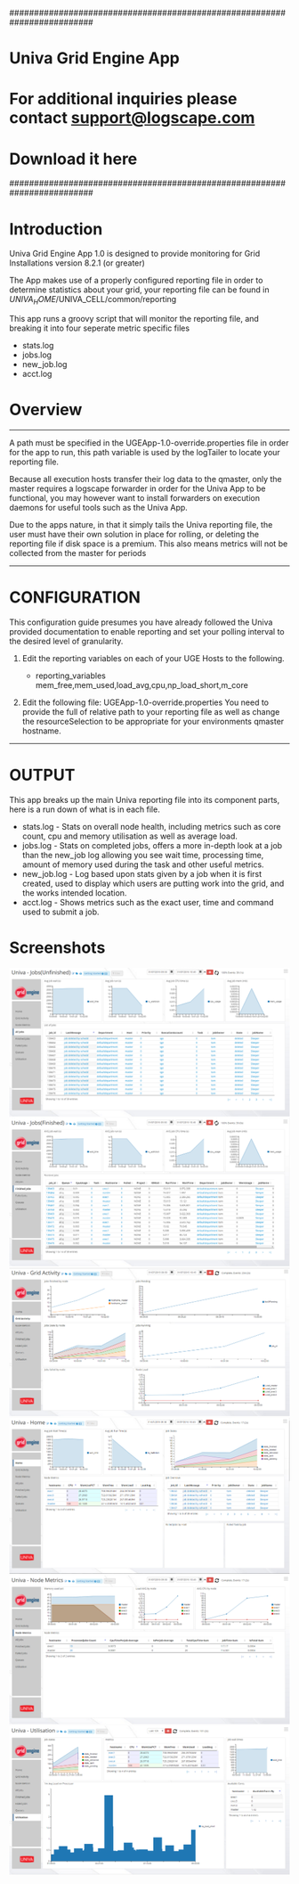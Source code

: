 #########################################################################
# Univa Grid Engine App
# For additional inquiries please contact support@logscape.com
# Download it here
#########################################################################

# Introduction
Univa Grid Engine App 1.0 is designed to provide monitoring for Grid Installations version 8.2.1 (or greater)

The App makes use of a properly configured reporting file in order to determine statistics about your grid, your reporting file can be found in $UNIVA_HOME/$UNIVA_CELL/common/reporting

This app runs a groovy script that will monitor the reporting file, and breaking it into four seperate metric specific files

- stats.log
- jobs.log
- new_job.log
- acct.log

# Overview 
-----------------------------------------------------------------------
A path must be specified in the UGEApp-1.0-override.properties file in order for the app to run, this path variable is used by the logTailer to locate your reporting file.

Because all execution hosts transfer their log data to the qmaster, only the master requires a logscape forwarder in order for the Univa App to be functional, you may however want to install forwarders on execution daemons for useful tools such as the Univa App.

Due to the apps nature, in that it simply tails the Univa reporting file, the user must have their own solution in place for rolling, or deleting the reporting file if disk space is a premium. This also means metrics will not be collected from the master for periods 

-----------------------------------------------------------------------

# CONFIGURATION

This configuration guide presumes you have already followed the Univa provided documentation to enable reporting and set your polling interval to the desired level of granularity.

1. Edit the reporting variables on each of your UGE Hosts to the following.
    * reporting_variables mem_free,mem_used,load_avg,cpu,np_load_short,m_core
    
2. Edit the following file: UGEApp-1.0-override.properties
	You need to provide the full of relative path to your reporting file as well as change the resourceSelection to be appropriate for your environments qmaster hostname.


------------------------------------------------------------------------

# OUTPUT

This app breaks up the main Univa reporting file into its component parts, here is a run down of what is in each file.

- stats.log - Stats on overall node health, including metrics such as core count, cpu and memory utilisation as well as average load. 
- jobs.log - Stats on completed jobs, offers a more in-depth look at a job than the new_job log allowing you see wait time, processing time, amount of memory used during the task and other useful metrics.
- new_job.log - Log based upon stats given by a job when it is first created, used to display which users are putting work into the grid, and the works intended location.
- acct.log - Shows metrics such as the exact user, time and command used to submit a job. 

# Screenshots 

 ![](Assets/screengrabs/all_jobs.png)
 ![](Assets/screengrabs/finished_jobs.png)
 ![](Assets/screengrabs/grid_activity.png)
 ![](Assets/screengrabs/home.png)
 ![](Assets/screengrabs/node_metrics.png)
 ![](Assets/screengrabs/util.png)

